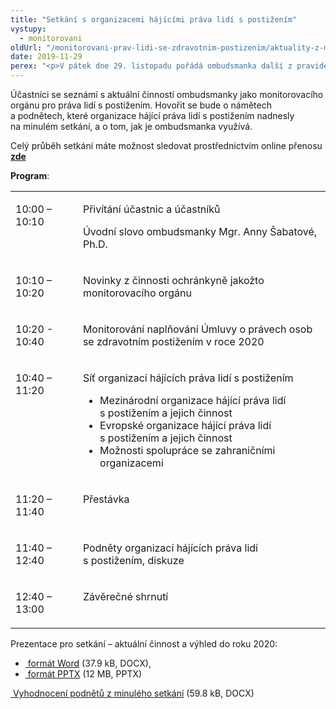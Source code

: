 ```yaml
---
title: "Setkání s organizacemi hájícími práva lidí s postižením"
vystupy:
  - monitorovani
oldUrl: "/monitorovani-prav-lidi-se-zdravotnim-postizenim/aktuality-z-monitorovani/aktuality-z-monitorovani-2019/setkani-s-organizacemi-hajicimi-prava-lidi-s-postizenim-1/"
date: 2019-11-29
perex: "<p>V pátek dne 29. listopadu pořádá ombudsmanka další z pravidelných setkání s organizacemi hájícími práva lidí s postižením.</p>"
---
```


<!-- imported from the old website -->

<p>Účastníci se seznámí s aktuální činností ombudsmanky jako monitorovacího orgánu pro práva lidí s postižením. Hovořit se bude o námětech a podnětech, které organizace hájící práva lidí s postižením nadnesly na minulém setkání, a o tom, jak je ombudsmanka využívá.</p> <p>Celý průběh setkání máte možnost sledovat prostřednictvím online přenosu <b><a href="http://ochrance.livebox.cz/beufEQy7x029yZl4Vmwrg.html" target="_blank">zde</a></b></p> <p><b>Program</b>:</p> <table border="0"> <tbody><tr> <td width="113" valign="top"> <p>10:00 – 10:10</p> </td> <td width="491" valign="top"> <p>Přivítání účastnic a účastníků</p> <p>Úvodní slovo ombudsmanky Mgr. Anny Šabatové, Ph.D.</p> </td> </tr> <tr> <td width="113" valign="top"> <p>10:10 – 10:20</p> </td> <td width="491" valign="top"> <p>Novinky z činnosti ochránkyně jakožto monitorovacího orgánu</p> </td> </tr> <tr> <td width="113" valign="top"> <p>10:20 - 10:40</p> </td> <td width="491" valign="top"> <p>Monitorování naplňování Úmluvy o právech osob se zdravotním postižením v roce 2020</p> </td> </tr> <tr> <td width="113" valign="top"> <p>10:40 – 11:20</p> </td> <td width="491" valign="top"> <p>Síť organizací hájících práva lidí s postižením</p><ul><li>Mezinárodní organizace hájící práva lidí s postižením a jejich činnost</li><li>Evropské organizace hájící práva lidí s postižením a jejich činnost</li><li>Možnosti spolupráce se zahraničními organizacemi  </li></ul> </td> </tr> <tr> <td width="113" valign="top"> <p>11:20 – 11:40</p> </td> <td width="491" valign="top"> <p>Přestávka</p> </td> </tr> <tr> <td width="113" valign="top"> <p>11:40 – 12:40</p> </td> <td width="491" valign="top"> <p>Podněty organizací hájících práva lidí s postižením, diskuze</p> </td> </tr> <tr> <td width="113" valign="top"> <p>12:40 – 13:00</p> </td> <td width="491" valign="top"> <p>Závěrečné shrnutí</p> </td> </tr> </tbody></table><p>Prezentace pro setkání – aktuální činnost a výhled do roku 2020:</p><ul><li><a title="Otevření do nového okna" href="/uploads-import/CRPD/DPO_29.11.2019/Prezentace-vyhodnoceni_a_vyhled.docx" target="_blank"> formát Word</a> (37.9 kB, DOCX), </li><li><a title="Otevření do nového okna" href="/uploads-import/CRPD/DPO_29.11.2019/Prezentace-vyhodnoceni_a_vyhled.pptx" target="_blank"> formát PPTX</a> (12 MB, PPTX)</li></ul><p><a title="Otevření do nového okna" href="/uploads-import/CRPD/DPO_29.11.2019/Vyhodnoceni_podnetu.docx" target="_blank"> Vyhodnocení podnětů z minulého setkání</a> (59.8 kB, DOCX)<br /> </p>
